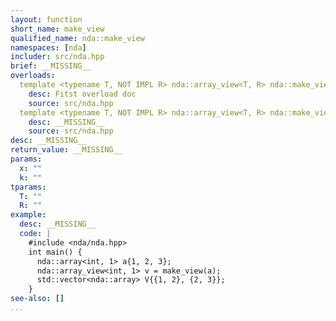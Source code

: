 ```yaml
---
layout: function
short_name: make_view
qualified_name: nda::make_view
namespaces: [nda]
includer: src/nda.hpp
brief: __MISSING__
overloads:
  template <typename T, NOT IMPL R> nda::array_view<T, R> nda::make_view(const nda::array<T, R> & x):
    desc: Fitst overload doc
    source: src/nda.hpp
  template <typename T, NOT IMPL R> nda::array_view<T, R> nda::make_view(int k, const nda::array<T, R> & x):
    desc: __MISSING__
    source: src/nda.hpp
desc: __MISSING__
return_value: __MISSING__
params:
  x: ""
  k: ""
tparams:
  T: ""
  R: ""
example:
  desc: __MISSING__
  code: |
    #include <nda/nda.hpp>
    int main() {
      nda::array<int, 1> a{1, 2, 3};
      nda::array_view<int, 1> v = make_view(a);
      std::vector<nda::array> V{{1, 2}, {2, 3}};
    }
see-also: []
...
```

